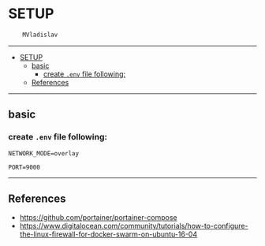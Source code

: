 # SETUP

```sh
    MVladislav
```

---

- [SETUP](#setup)
  - [basic](#basic)
    - [create `.env` file following:](#create-env-file-following)
  - [References](#references)

---

## basic

### create `.env` file following:

```env
NETWORK_MODE=overlay

PORT=9000
```

---

## References

- <https://github.com/portainer/portainer-compose>
- <https://www.digitalocean.com/community/tutorials/how-to-configure-the-linux-firewall-for-docker-swarm-on-ubuntu-16-04>
